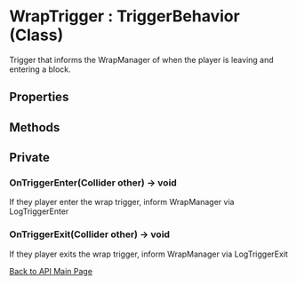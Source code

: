 # WrapTrigger : TriggerBehavior (Class)

Trigger that informs the WrapManager of when the player is leaving and entering a block.

## **Properties**

## **Methods**

## Private

### **OnTriggerEnter(Collider other) -> void**

If they player enter the wrap trigger, inform WrapManager via LogTriggerEnter

### **OnTriggerExit(Collider other) -> void**

If they player exits the wrap trigger, inform WrapManager via LogTriggerExit

[Back to API Main Page](https://github.com/MLivanos/WorldWrap/blob/main/ProgrammingAPI.md)